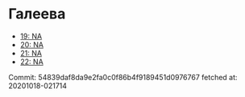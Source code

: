 # Галеева
- [19: NA](19.md)
- [20: NA](20.md)
- [21: NA](21.md)
- [22: NA](22.md)

Commit: 54839daf8da9e2fa0c0f86b4f9189451d0976767
 fetched at: 20201018-021714
